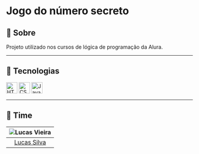 # Jogo do número secreto

## 📝 Sobre

Projeto utilizado nos cursos de lógica de programação da Alura.

---

## 🚀 Tecnologias

<img src="https://cdn.jsdelivr.net/gh/devicons/devicon/icons/html5/html5-original.svg" alt="HTML5" width="30" height="30"/> <img src="https://cdn.jsdelivr.net/gh/devicons/devicon/icons/css3/css3-original.svg" alt="CSS3" width="30" height="30"/> <img src="https://cdn.jsdelivr.net/gh/devicons/devicon/icons/javascript/javascript-original.svg" alt="JavaScript" width="30" height="30"/>

---

## 👥 Time

| ![Lucas Vieira](https://avatars.githubusercontent.com/u/58722041?v=4) |
|:---:|
| [Lucas Silva](https://github.com/lucas-kiozy) |